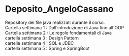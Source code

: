 # Deposito_AngeloCassano
Repository dei file java realizzati durante il corso. <br>
Cartella settimana 1 : Dall'introduzione di Java fino all'OOP <br>
Cartella settimana 2 : Le regole fondamentali di Java   <br>
cartella settimana 3 : Design Pattern   <br>
cartella settimana 4 : SQL e JDBC  <br>
cartella settimana 5 : Spring e SpringBoot <br>
